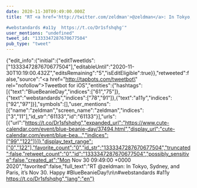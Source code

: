 ```yaml
---
date: 2020-11-30T09:49:00.000Z
title: "RT <a href='http://twitter.com/zeldman'>@zeldman</a>: In Tokyo, Sydney, and Paris, it’s Nov 30. Happy #BlueBeanieDay!

#webstandards #a11y  https://t.co/Dr1sfshqhg″"
user_mentions: "undefined"
tweet_id: "1333347287670677504"
pub_type: "tweet"
---
```

{"edit_info":{"initial":{"editTweetIds":["1333347287670677504"],"editableUntil":"2020-11-30T10:19:00.432Z","editsRemaining":"5","isEditEligible":true}},"retweeted":false,"source":"<a href=\"http://tapbots.com/tweetbot\" rel=\"nofollow\">Tweetbot for iΟS</a>","entities":{"hashtags":[{"text":"BlueBeanieDay","indices":["61","75"]},{"text":"webstandards","indices":["78","91"]},{"text":"a11y","indices":["92","97"]}],"symbols":[],"user_mentions":[{"name":"zeldman","screen_name":"zeldman","indices":["3","11"],"id_str":"61133","id":"61133"}],"urls":[{"url":"https://t.co/Dr1sfshqhg","expanded_url":"https://www.cute-calendar.com/event/blue-beanie-day/37494.html","display_url":"cute-calendar.com/event/blue-bea…","indices":["99","122"]}]},"display_text_range":["0","122"],"favorite_count":"0","id_str":"1333347287670677504","truncated":false,"retweet_count":"0","id":"1333347287670677504","possibly_sensitive":false,"created_at":"Mon Nov 30 09:49:00 +0000 2020","favorited":false,"full_text":"RT @zeldman: In Tokyo, Sydney, and Paris, it’s Nov 30. Happy #BlueBeanieDay!\n\n#webstandards #a11y  https://t.co/Dr1sfshqhg","lang":"en"}

